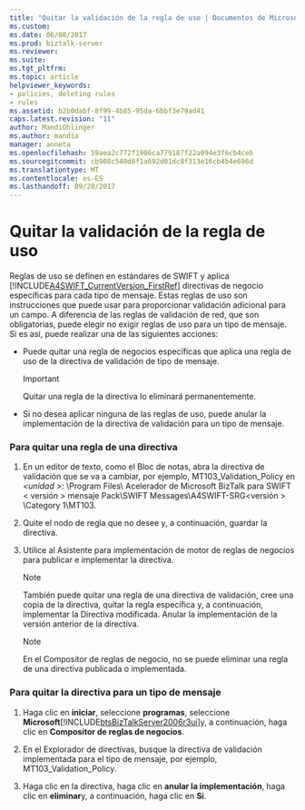 ```yaml
---
title: "Quitar la validación de la regla de uso | Documentos de Microsoft"
ms.custom: 
ms.date: 06/08/2017
ms.prod: biztalk-server
ms.reviewer: 
ms.suite: 
ms.tgt_pltfrm: 
ms.topic: article
helpviewer_keywords:
- policies, deleting rules
- rules
ms.assetid: b2b0dabf-8f99-4b85-95da-6bbf3e79ad41
caps.latest.revision: "11"
author: MandiOhlinger
ms.author: mandia
manager: anneta
ms.openlocfilehash: 59aea2c772f1906ca779187f22a094e3f6cb4ceb
ms.sourcegitcommit: cb908c540d8f1a692d01dc8f313e16cb4b4e696d
ms.translationtype: MT
ms.contentlocale: es-ES
ms.lasthandoff: 09/20/2017
---
```

# <a name="removing-usage-rule-validation"></a>Quitar la validación de la regla de uso
Reglas de uso se definen en estándares de SWIFT y aplica [!INCLUDE[A4SWIFT_CurrentVersion_FirstRef](../../includes/a4swift-currentversion-firstref-md.md)] directivas de negocio específicas para cada tipo de mensaje. Estas reglas de uso son instrucciones que puede usar para proporcionar validación adicional para un campo. A diferencia de las reglas de validación de red, que son obligatorias, puede elegir no exigir reglas de uso para un tipo de mensaje. Si es así, puede realizar una de las siguientes acciones:  
  
-   Puede quitar una regla de negocios específicas que aplica una regla de uso de la directiva de validación de tipo de mensaje.  
  
    > [!IMPORTANT]
    >  Quitar una regla de la directiva lo eliminará permanentemente.  
  
-   Si no desea aplicar ninguna de las reglas de uso, puede anular la implementación de la directiva de validación para un tipo de mensaje.  
  
### <a name="to-remove-a-rule-from-a-policy"></a>Para quitar una regla de una directiva  
  
1.  En un editor de texto, como el Bloc de notas, abra la directiva de validación que se va a cambiar, por ejemplo, MT103_Validation_Policy en  *\<unidad >*: \Program Files\ Acelerador de Microsoft BizTalk para SWIFT \< versión > mensaje Pack\SWIFT Messages\A4SWIFT-SRG\<versión > \Category 1\MT103.  
  
2.  Quite el nodo de regla que no desee y, a continuación, guardar la directiva.  
  
3.  Utilice al Asistente para implementación de motor de reglas de negocios para publicar e implementar la directiva.  
  
    > [!NOTE]
    >  También puede quitar una regla de una directiva de validación, cree una copia de la directiva, quitar la regla específica y, a continuación, implementar la Directiva modificada. Anular la implementación de la versión anterior de la directiva.  
  
    > [!NOTE]
    >  En el Compositor de reglas de negocio, no se puede eliminar una regla de una directiva publicada o implementada.  
  
### <a name="to-remove-the-policy-for-a-message-type"></a>Para quitar la directiva para un tipo de mensaje  
  
1.  Haga clic en **iniciar**, seleccione **programas**, seleccione **Microsoft**[!INCLUDE[btsBizTalkServer2006r3ui](../../includes/btsbiztalkserver2006r3ui-md.md)]y, a continuación, haga clic en **Compositor de reglas de negocios**.  
  
2.  En el Explorador de directivas, busque la directiva de validación implementada para el tipo de mensaje, por ejemplo, MT103_Validation_Policy.  
  
3.  Haga clic en la directiva, haga clic en **anular la implementación**, haga clic en **eliminar**y, a continuación, haga clic en **Sí**.